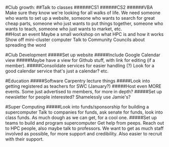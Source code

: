 #Club growth:
##Talk to classes
######CS1
######CS2
######VBA
Make sure they know we're looking for all walks of life. We need someone who wants to set up a website, someone who wants to search for great cheap parts, someone who just wants to put things together, someone who wants to teach, someone who just wants to market, etc.      
##Host an event
Maybe a small workshop on what HPC is and how it works
Show off mini-cluster computer
Talk to Community Councils about spreading the word

#Club Development
#####Set up website
#####Include Google Calendar view
#####Maybe have a view for Github stuff, with link for editing (if a member).
#####Consolidate services for easier handling (?)
Look for a good calendar service that's just a calendar? etc.
     
#Education
#####Software Carpentry lecture things
#####Look into getting registered as teachers for SWC (January?)
#####Host even MORE events. Some just advertised to members, for more in depth?
#####Set up newsletter for people interested? Shamelessly use Jamie's?

#Super Computing
#####Look into funds/sponsorship for building a supercomputer
Talk to companies for funds, ask senate for funds, look into class funds. As much dough as we can get, for a cool one.
#####Set up teams to build and program supercomputer
Get help from peeps. Reach out to HPC people, also maybe talk to professors. We want to get as much staff involved as possible, for more support and credibility. Also easier to recruit with their support.
